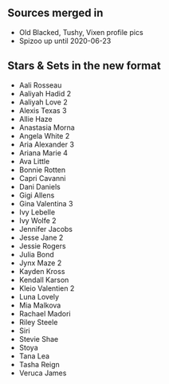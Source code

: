 ## Sources merged in
* Old Blacked, Tushy, Vixen profile pics
* Spizoo up until 2020-06-23

## Stars & Sets in the new format
* Aali Rosseau
* Aaliyah Hadid 2
* Aaliyah Love 2
* Alexis Texas 3
* Allie Haze
* Anastasia Morna
* Angela White 2
* Aria Alexander 3
* Ariana Marie 4
* Ava Little
* Bonnie Rotten 
* Capri Cavanni
* Dani Daniels
* Gigi Allens
* Gina Valentina 3
* Ivy Lebelle
* Ivy Wolfe 2
* Jennifer Jacobs
* Jesse Jane 2
* Jessie Rogers
* Julia Bond
* Jynx Maze 2
* Kayden Kross
* Kendall Karson
* Kleio Valentien 2
* Luna Lovely
* Mia Malkova
* Rachael Madori
* Riley Steele
* Siri
* Stevie Shae
* Stoya
* Tana Lea
* Tasha Reign
* Veruca James
